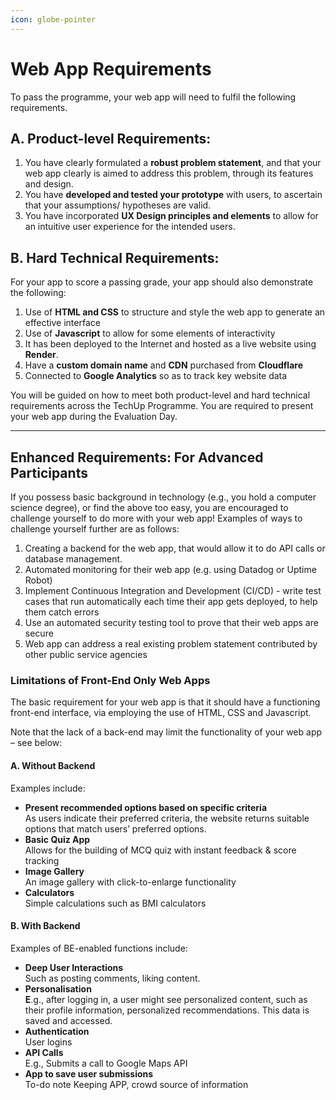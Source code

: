 ```yaml
---
icon: globe-pointer
---
```


# Web App Requirements

&#x20;To pass the programme, your web app will need to fulfil the following requirements.&#x20;

## **A. Product-level Requirements:**

1. You have clearly formulated a **robust problem statement**, and that your web app clearly is aimed to address this problem, through its features and design.&#x20;
2. You have **developed and tested your prototype** with users, to ascertain that your assumptions/ hypotheses are valid.&#x20;
3. You have incorporated **UX Design principles and elements** to allow for an intuitive user experience for the intended users.&#x20;

## **B. Hard Technical Requirements:**&#x20;

For your app to score a passing grade, your app should also demonstrate the following:

1. Use of **HTML and CSS** to structure and style the web app to generate an effective interface
2. Use of **Javascript** to allow for some elements of interactivity
3. It has been deployed to the Internet and hosted as a live website using **Render**.&#x20;
4. Have a **custom domain name** and **CDN** purchased from **Cloudflare**
5. Connected to **Google Analytics** so as to track key website data

You will be guided on how to meet both product-level and hard technical requirements across the TechUp Programme. You are required to present your web app during the Evaluation Day.&#x20;

***

## Enhanced Requirements: For Advanced Participants <a href="#for-advanced-participants" id="for-advanced-participants"></a>

If you possess basic background in technology (e.g., you hold a computer science degree), or find the above too easy, you are encouraged to challenge yourself to do more with your web app! Examples of ways to challenge yourself further are as follows:&#x20;

1. Creating a backend for the web app, that would allow it to do API calls or database management.&#x20;
2. Automated monitoring for their web app (e.g. using Datadog or Uptime Robot)
3. Implement Continuous Integration and Development (CI/CD) - write test cases that run automatically each time their app gets deployed, to help them catch errors
4. Use an automated security testing tool to prove that their web apps are secure
5. Web app can address a real existing problem statement contributed by other public service agencies

### Limitations of Front-End Only Web Apps

The basic requirement for your web app is that it should have a functioning front-end interface, via employing the use of HTML, CSS and Javascript.

Note that the lack of a back-end may limit the functionality of your web app – see below:

#### A. Without Backend

Examples include:

* **Present recommended options based on specific criteria**\
  As users indicate their preferred criteria, the website returns suitable options that match users’ preferred options.
* **Basic Quiz App**\
  Allows for the building of MCQ quiz with instant feedback & score tracking
* **Image Gallery**\
  An image gallery with click-to-enlarge functionality
* **Calculators**\
  Simple calculations such as BMI calculators

#### B. With Backend

Examples of BE-enabled functions include:

* **Deep User Interactions**\
  Such as posting comments, liking content.
* **Personalisation**\
  **E**.g., after logging in, a user might see personalized content, such as their profile information, personalized recommendations. This data is saved and accessed.
* **Authentication**\
  User logins
* **API Calls**\
  E.g., Submits a call to Google Maps API
* **App to save user submissions**\
  To-do note Keeping APP, crowd source of information&#x20;



